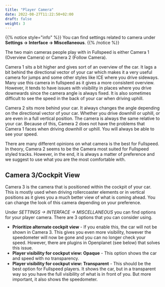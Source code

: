 ```yaml
---
title: "Player Camera"
date: 2022-08-27T11:22:50+02:00
draft: false
weight: 3
---
```


{{% notice style="info" %}}
You can find settings related to camera under **Settings -> Interface -> Miscellaneous**.
{{% /notice %}}

The two main cameras people play with in Fullspeed is either Camera 1 (Overview Camera) or Camera 2 (Follow Camera).

Camera 1 sits a bit higher and gives sort of an overview of the car. It lags a bit behind the directional vector of your car which makes it a very useful camera for jumps and some other styles like ICE where you drive sideways. Many use this camera in fullspeed as it gives a more consistent overview. However, it tends to have issues with visibility in places where you drive downwards since the camera angle is always fixed. It is also sometimes difficult to see the speed in the back of your car when driving uphill.

Camera 2 sits more behind your car. It always changes the angle depending on the directional vector of your car. Whether you drive downhill or uphill, or are even in a full vertical position. The camera is always the same relative to your car. Because of this, Camera 2 does not have the problems that Camera 1 faces when driving downhill or uphill. You will always be able to see your speed.

There are many different opinions on what camera is the best for Fullspeed. In theory, Camera 2 seems to be the Camera most suited for Fullspeed styled tracks. However, in the end, it is always a matter of preference and we suggest to use what you are the most comfortable with.

## Camera 3/Cockpit View
Camera 3 is the camera that is positioned within the cockpit of your car. This is mostly used when driving rollercoaster elements or in vertical positions as it gives you a much better view of what is coming ahead. You can change the look of this camera depending on your preference.

Under *SETTINGS -> INTERFACE -> MISCELLANEOUS* you can find options for your player camera. There are 3 options that you can consider using.

- **Prioritize alternate cockpit view** - If you enable this, the car will not be shown in Camera 3. This gives you even more visibility, however the speedometer will now be gone and you can no longer check your speed. However, there are plugins in Openplanet (see below) that solves this issue.
- **Player visibility for cockput view: Opaque** - This option shows the car and speed with no transparency.
- **Player visibility for cockput view: Transparent** - This should be the best option for Fullspeed players. It shows the car, but in a transparent way so you have the full visibility of what is in front of you. But more important, it also shows the speedometer.
